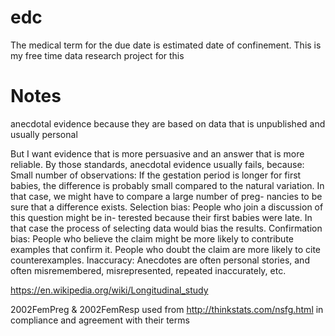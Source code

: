 # edc
The medical term for the due date is estimated date of confinement. This is my free time data research project for this

# Notes
anecdotal evidence because they are based on data that is unpublished and usually personal

But I want evidence that is more persuasive and an answer that is more reliable. By those standards, anecdotal evidence usually fails, because:
Small number of observations: If the gestation period is longer for first babies, the difference is probably small compared to the natural variation. In that case, we might have to compare a large number of preg- nancies to be sure that a difference exists.
Selection bias: People who join a discussion of this question might be in- terested because their first babies were late. In that case the process of selecting data would bias the results.
Confirmation bias: People who believe the claim might be more likely to contribute examples that confirm it. People who doubt the claim are more likely to cite counterexamples.
Inaccuracy: Anecdotes are often personal stories, and often misremembered, misrepresented, repeated inaccurately, etc.

https://en.wikipedia.org/wiki/Longitudinal_study

2002FemPreg & 2002FemResp used from http://thinkstats.com/nsfg.html in compliance and agreement with their terms